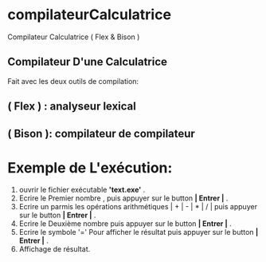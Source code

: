 # compilateurCalculatrice
Compilateur Calculatrice ( Flex &amp; Bison ) 

## Compilateur D'une Calculatrice 
Fait avec les deux outils de compilation:
## ( Flex ) : analyseur lexical
## ( Bison ): compilateur de compilateur 

# Exemple de L'exécution:
1.  ouvrir le fichier exécutable  **'text.exe'** .
2.  Ecrire le Premier nombre , puis appuyer  sur le button  **| Entrer |** .
3.  Ecrire un parmis les opérations arithmétiques  | + | - | * | / | puis appuyer  sur le button **| Entrer |** .
4.  Ecrire le Deuxième nombre puis appuyer  sur le button  **| Entrer |** .
5.  Ecrire le symbole '=' Pour afficher le résultat  puis appuyer  sur le button  **| Entrer |** .
6.  Affichage de résultat.
